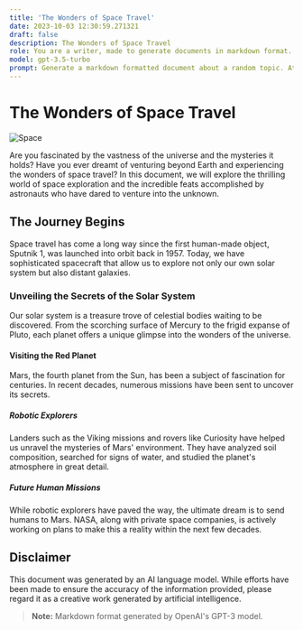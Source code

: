 ```yaml
---
title: 'The Wonders of Space Travel'
date: 2023-10-03 12:30:59.271321
draft: false
description: The Wonders of Space Travel
role: You are a writer, made to generate documents in markdown format. It is very important that all of the documents you generate are in valid markdown format.
model: gpt-3.5-turbo
prompt: Generate a markdown formatted document about a random topic. At the bottom, include a disclaimer explaining that the document was generated by you. The first line of the document should be the title. Make sure that the entire document is in proper markdown format, using a mix of various tags to make the document visually appealing.
---
```


# The Wonders of Space Travel

![Space](https://images.unsplash.com/photo-1554133842-4e4e8bda0ace)

Are you fascinated by the vastness of the universe and the mysteries it holds? Have you ever dreamt of venturing beyond Earth and experiencing the wonders of space travel? In this document, we will explore the thrilling world of space exploration and the incredible feats accomplished by astronauts who have dared to venture into the unknown.

## The Journey Begins

Space travel has come a long way since the first human-made object, Sputnik 1, was launched into orbit back in 1957. Today, we have sophisticated spacecraft that allow us to explore not only our own solar system but also distant galaxies.

### Unveiling the Secrets of the Solar System

Our solar system is a treasure trove of celestial bodies waiting to be discovered. From the scorching surface of Mercury to the frigid expanse of Pluto, each planet offers a unique glimpse into the wonders of the universe. 

#### Visiting the Red Planet

Mars, the fourth planet from the Sun, has been a subject of fascination for centuries. In recent decades, numerous missions have been sent to uncover its secrets. 

##### Robotic Explorers

Landers such as the Viking missions and rovers like Curiosity have helped us unravel the mysteries of Mars' environment. They have analyzed soil composition, searched for signs of water, and studied the planet's atmosphere in great detail.

##### Future Human Missions

While robotic explorers have paved the way, the ultimate dream is to send humans to Mars. NASA, along with private space companies, is actively working on plans to make this a reality within the next few decades.

## Disclaimer

This document was generated by an AI language model. While efforts have been made to ensure the accuracy of the information provided, please regard it as a creative work generated by artificial intelligence.

> **Note:** Markdown format generated by OpenAI's GPT-3 model.